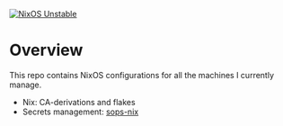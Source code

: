 [![NixOS Unstable](https://img.shields.io/badge/NixOS-unstable-blue.svg?style=flat-square&logo=NixOS&logoColor=white)](https://nixos.org)

# Overview

This repo contains NixOS configurations for all the machines I currently manage.

- Nix: CA-derivations and flakes
- Secrets management: [sops-nix](https://github.com/Mic92/sops-nix)
